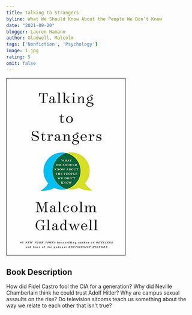 ```yaml
---
title: Talking to Strangers
byline: What We Should Know About the People We Don’t Know
date: "2021-09-20"
blogger: Lauren Hamann
author: Gladwell, Malcolm
tags: ['Nonfiction', 'Psychology']
image: 1.jpg
rating: 5
omit: false
---
```


![Book Cover](1.jpg)

## Book Description

How did Fidel Castro fool the CIA for a generation? Why did Neville Chamberlain think he could trust Adolf Hitler? Why are campus sexual assaults on the rise? Do television sitcoms teach us something about the way we relate to each other that isn't true?